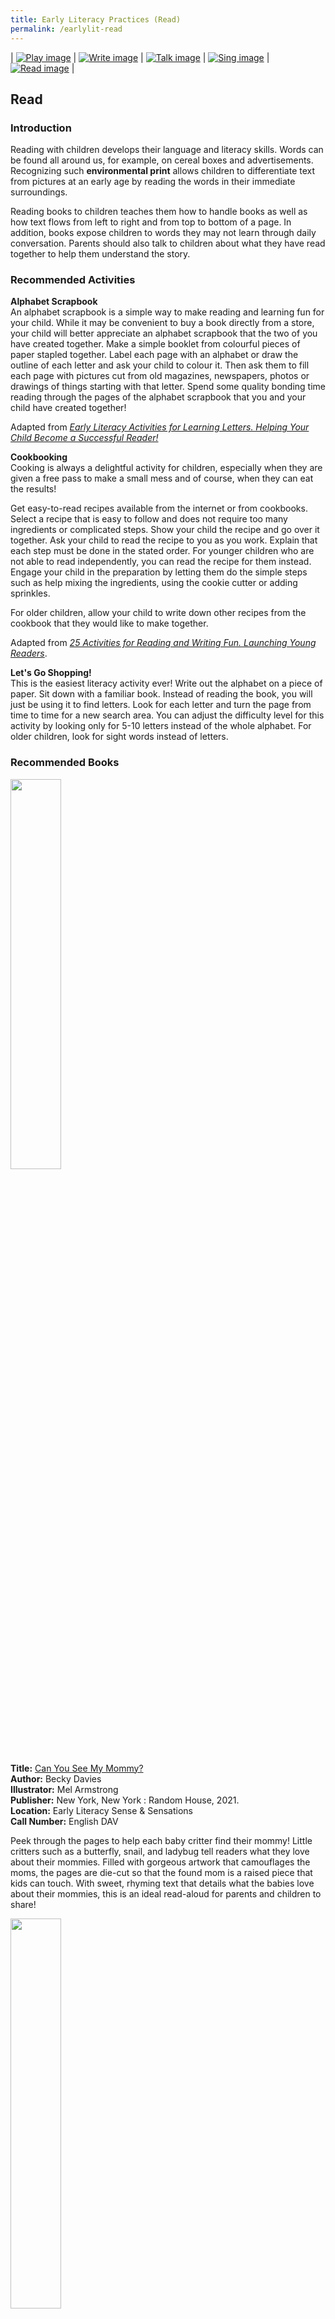 ```yaml
---
title: Early Literacy Practices (Read)
permalink: /earlylit-read
---
```

| [![Play image](/images/diyresources/preschool/EarlyReadPrac_Play.png)](/earlylit-play) | [![Write image](/images/diyresources/preschool/EarlyReadPrac_Write.png)](/earlylit-write) | [![Talk image](/images/diyresources/preschool/EarlyReadPrac_Talk.png)](/earlylit-talk) | [![Sing image](/images/diyresources/preschool/EarlyReadPrac_Sing.png)](/earlylit-sing) | [![Read image](/images/diyresources/preschool/EarlyReadPrac_Read.png)](/earlylit-read) |

## **Read**

### **Introduction**

Reading with children develops their language and literacy skills. Words can be found all around us, for example, on cereal boxes and advertisements. Recognizing such **environmental print** allows children to differentiate text from pictures at an early age by reading the words in their immediate surroundings.

Reading books to children teaches them how to handle books as well as how text flows from left to right and from top to bottom of a page. In addition, books expose children to words they may not learn through daily conversation. Parents should also talk to children about what they have read together to help them understand the story.
 
### **Recommended Activities**

**Alphabet Scrapbook** <br>
An alphabet scrapbook is a simple way to make reading and learning fun for your child. While it may be convenient to buy a book directly from a store, your child will better appreciate an alphabet scrapbook that the two of you have created together. Make a simple booklet from colourful pieces of paper stapled together. Label each page with an alphabet or draw the outline of each letter and ask your child to colour it. Then ask them to fill each page with pictures cut from old magazines, newspapers, photos or drawings of things starting with that letter. Spend some quality bonding time reading through the pages of the alphabet scrapbook that you and your child have created together!

Adapted from [*Early Literacy Activities for Learning Letters. Helping Your Child Become a Successful Reader!*](http://www.childrens-books-and-reading.com/early-literacy-activities.html)

**Cookbooking** <br>
Cooking is always a delightful activity for children, especially when they are given a free pass to make a small mess and of course, when they can eat the results!

Get easy-to-read recipes available from the internet or from cookbooks. Select a recipe that is easy to follow and does not require too many ingredients or complicated steps. Show your child the recipe and go over it together. Ask your child to read the recipe to you as you work. Explain that each step must be done in the stated order. For younger children who are not able to read independently, you can read the recipe for them instead. Engage your child in the preparation by letting them do the simple steps such as help mixing the ingredients, using the cookie cutter or adding sprinkles.

For older children, allow your child to write down other recipes from the cookbook that they would like to make together.

Adapted from [*25 Activities for Reading and Writing Fun. Launching Young Readers*](https://www.readingrockets.org/article/25-activities-reading-and-writing-fun).

**Let's Go Shopping!** <br>
This is the easiest literacy activity ever! Write out the alphabet on a piece of paper. Sit down with a familiar book. Instead of reading the book, you will just be using it to find letters. Look for each letter and turn the page from time to time for a new search area. You can adjust the difficulty level for this activity by looking only for 5-10 letters instead of the whole alphabet. For older children, look for sight words instead of letters.

### **Recommended Books**

<img src="/images/diyresources/preschool/mommy.PNG" style="width:40%">

**Title:** [Can You See My Mommy?	](https://catalogue.nlb.gov.sg/cgi-bin/spydus.exe/ENQ/WPAC/BIBENQ?SETLVL=1&BRN=205397487)<br>
**Author:** Becky Davies <br>
**Illustrator:** Mel Armstrong <br>
**Publisher:** New York, New York : Random House, 2021.<br>
**Location:** Early Literacy Sense & Sensations  <br>
**Call Number:** English DAV <br>

Peek through the pages to help each baby critter find their mommy! Little critters such as a butterfly, snail, and ladybug tell readers what they love about their mommies. Filled with gorgeous artwork that camouflages the moms, the pages are die-cut so that the found mom is a raised piece that kids can touch. With sweet, rhyming text that details what the babies love about their mommies, this is an ideal read-aloud for parents and children to share!

<img src="/images/diyresources/preschool/bedtime%20rhymes.png" style="width:40%">
																																								
**Title:** [Bedtime Rhymes	](https://catalogue.nlb.gov.sg/cgi-bin/spydus.exe/ENQ/WPAC/BIBENQ?SETLVL=1&BRN=205402447) <br>
**Author:** Joel Selby<br>
**Illustrator:** Ashley Selby <br>
**Publisher:** London: Campbell Books, 2021.<br>
**Location:** Early Literacy Sense & Sensations <br>
**Call Number:** English 398.8 SEL<br>

Read about how the cow jump over the moon, rock the baby's cradle and gaze at all the twinkly stars in the night sky before bed in Bedtime Rhymes. Toddlers will love using the chunky push, pull and slide mechanisms to bring these classic playtime rhymes to life. Scan the QR code to sing along together too! With bright, bold illustrations from Joel and Ashley Selby, this is the perfect bedtime read for little ones.

<img src="/images/diyresources/preschool/doctorsaurus.PNG" style="width:40%">

**Title:** [Doctorsaurus!](https://catalogue.nlb.gov.sg/cgi-bin/spydus.exe/ENQ/WPAC/BIBENQ?SETLVL=1&BRN=205400745) <br>
**Author:** Emi-Lou May<br>
**Illustrator:** Leire Martin<br>
**Publisher:** London: Little Tiger Press, 2021.<br>
**Location:** Early Literacy Picture Books  <br>
**Call Number:** English MAY <br>

Thumping head? Tummy ache? Nose all sore and sniffy? Then call for Doctorsaurus and she’ll fix you in a jiffy! A rhyming prehistoric romp – just the tonic for poorly toddlers!

<img src="/images/diyresources/preschool/meet%20the%20oceans.png" style="width:40%">

**Title:** [Meet The Oceans](https://catalogue.nlb.gov.sg/cgi-bin/spydus.exe/ENQ/WPAC/BIBENQ?SETLVL=1&BRN=205400845) <br>
**Author:** Caryl Hart  <br>
**Illustrator:** Bethany Woollvin<br>
**Publisher:** London : Bloomsbury Children's Books, \[2021\] ©2021. <br>
**Location:** Early Literacy Picture Books  <br>
**Call Number:** English HAR

Let's dive through a world full of mystery and go visit the oceans and seas on a submarine epic adventure... All aboard -- take your seats if you please! Join in with the fun rhymes as we go on an underwater expedition to say hello to the oceans and seas of our world. The ocean is a vast treasure-house, threatened by plastic waste and pollution, and this picture book is the ideal introduction to the importance of caring for it. It's perfect for all would-be explorers!

*All synopses taken from the respective publishers. The book covers are the copyright of the respective publishing companies.*

**For more activities and book recommendations, click [here](/files/preschool/Early%20Literacy%20Practices_Compiled.pdf).**
